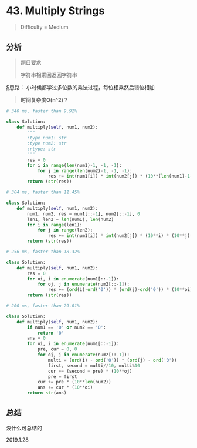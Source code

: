 # 43. Multiply Strings
> Difficulty = Medium

## 分析

> 题目要求
> 
> 字符串相乘回返回字符串

[$](http://www.cnblogs.com/grandyang/p/4395356.html)思路：
小时候都学过多位数的乘法过程，每位相乘然后错位相加


> **时间复杂度O(n^2)？**

```python
# 340 ms, faster than 9.92%

class Solution:
	def multiply(self, num1, num2):
		"""
		:type num1: str
		:type num2: str
		:rtype: str
		"""
		res = 0
		for i in range(len(num1)-1, -1, -1):
			for j in range(len(num2)-1, -1, -1):
				res += int(num1[i]) * int(num2[j]) * (10**(len(num1)-1-i)) * (10**(len(num2)-1-j))
		return (str(res))

```

```python
# 304 ms, faster than 11.45%

class Solution:
	def multiply(self, num1, num2):
		num1, num2, res = num1[::-1], num2[::-1], 0
		len1, len2 = len(num1), len(num2)
		for i in range(len1):
			for j in range(len2):
				res += int(num1[i]) * int(num2[j]) * (10**i) * (10**j)
		return (str(res))
```

```python
# 256 ms, faster than 18.32%

class Solution:
	def multiply(self, num1, num2):	
		res = 0
		for oi, i in enumerate(num1[::-1]):
			for oj, j in enumerate(num2[::-1]):
				res += (ord(i)-ord('0')) * (ord(j)-ord('0')) * (10**oi) * (10**oj)
		return (str(res))
```

```python
# 200 ms, faster than 29.01%

class Solution:
	def multiply(self, num1, num2):
		if num1 == '0' or num2 == '0':
			return '0'
		ans = 0
		for oi, i in enumerate(num1[::-1]):
			pre, cur = 0, 0
			for oj, j in enumerate(num2[::-1]):
				multi = (ord(i) - ord('0')) * (ord(j) - ord('0'))
				first, second = multi//10, multi%10
				cur += (second + pre) * (10**oj)
				pre = first
			cur += pre * (10**len(num2))
			ans += cur * (10**oi)
		return str(ans)
```

## 总结

没什么可总结的


2019.1.28